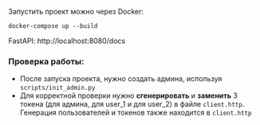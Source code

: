 Запустить проект можно через Docker:

```shell
docker-compose up --build
```

FastAPI: http://localhost:8080/docs

### Проверка работы:
* После запуска проекта, нужно создать админа, используя `scripts/init_admin.py`
* Для корректной проверки нужно **сгенерировать** и **заменить** 3 токена (для админа, для user_1 и для user_2) 
в файле `client.http`. Генерация пользователей и токенов также находится в `client.http`
